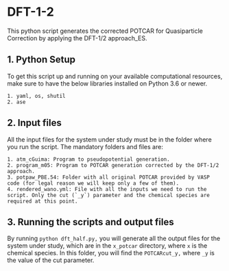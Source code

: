 # DFT-1-2

This python script generates the corrected POTCAR for Quasiparticle Correction by applying the DFT-1/2 approach_ES.

## 1. Python Setup

To get this script up and running on your available computational resources, make sure to have the below libraries installed on Python 3.6 or newer.

```
1. yaml, os, shutil
2. ase 
```

## 2. Input files
All the input files for the system under study must be in the folder where you run the script. The mandatory folders and files are:

```
1. atm_cGuima: Program to pseudopotential generation.
2. program_m05: Program to POTCAR generation corrected by the DFT-1/2 approach.
3. potpaw_PBE.54: Folder with all original POTCAR provided by VASP code (for legal reason we will keep only a few of them). 
4. rendered_wano.yml: File with all the inputs we need to run the script. Only the cut (`_y`) parameter and the chemical species are required at this point.
```

## 3. Running the scripts and output files

By running `python dft_half.py,` you will generate all the output files for the system under study, which are in the `x_potcar` directory, where `x` is the chemical species. In this folder,  you will find the `POTCARcut_y,` where `_y` is the value of the cut parameter.
